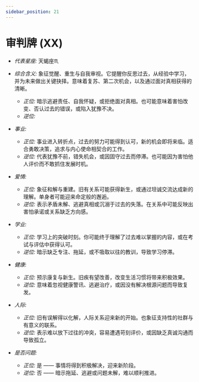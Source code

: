 ```yaml
---
sidebar_position: 21
---
```


# 审判牌 (XX)
- *代表星座:* 天蝎座♏️
- *综合含义:* 象征觉醒、重生与自我审视。它提醒你反思过去，从经验中学习，并为未来做出关键抉择。意味着复苏、第二次机会，以及通过面对真相获得的清晰。
  - *正位:* 暗示逃避责任、自我怀疑，或拒绝面对真相。也可能意味着害怕改变、否认过去的错误，或陷入犹豫不决。
  - *逆位:* 

- *事业:* 
  - *正位:* 事业进入转折点，过去的努力可能得到认可，新的机会即将来临。适合勇敢决策，追求与内心使命相契合的工作。
  - *逆位:* 代表犹豫不前，错失机会，或因固守过去而停滞。也可能因为害怕他人评价而不敢抓住发展时机。
- *爱情:* 
  - *正位:* 象征和解与重建。旧有关系可能获得新生，或通过坦诚交流达成新的理解。单身者可能迎来命定般的邂逅。
  - *逆位:* 表示矛盾未解、逃避真相或沉溺于过去的失落。在关系中可能反映出害怕承诺或关系缺乏方向感。
- *学业:* 
  - *正位:* 学习上的突破时刻。你可能终于理解了过去难以掌握的内容，或在考试与评估中获得认可。
  - *逆位:* 暗示缺乏专注、拖延，或不吸取以往的教训，导致学习停滞。
- *健康:* 
  - *正位:* 预示康复与新生。旧疾有望改善，改变生活习惯将带来积极效果。
  - *逆位:* 意味着忽视健康警讯、逃避治疗，或因没有解决根源问题而导致复发。
- *人际:* 
  - *正位:* 旧有误解得以化解，人际关系迎来新的开始。也象征支持性的社群与有意义的联系。
  - *逆位:* 表示难以放下过往的冲突，容易遭遇苛刻评价，或因缺乏真诚沟通而导致孤立。

    
- *是否问题:* 
  - *正位:* 是 —— 事情将得到积极解决，迎来新阶段。
  - *逆位:* 否 —— 暗示拖延、逃避或问题未解，难以顺利推进。
